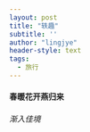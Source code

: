 ```yaml
---
layout: post
title: "轶趣"
subtitle: ''
author: "lingjye"
header-style: text
tags:
  - 旅行
---
```


#### 春暖花开燕归来

###### 渐入佳境
